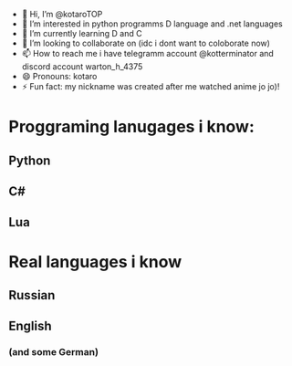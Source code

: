 - 👋 Hi, I’m @kotaroTOP
- 👀 I’m interested in python programms D language and .net languages
- 🌱 I’m currently learning D and C
- 💞️ I’m looking to collaborate on (idc i dont want to coloborate now)
- 📫 How to reach me i have telegramm account @kotterminator and discord account warton_h_4375
- 😄 Pronouns: kotaro 
- ⚡ Fun fact: my nickname was created after me watched anime jo jo)!
# Proggraming lanugages i know:
## Python
## C#
## Lua
# Real languages i know
## Russian
## English
### (and some German)
<!---
kotaroTOP/kotaroTOP is a ✨ special ✨ repository because its `README.md` (this file) appears on your GitHub profile.
You can click the Preview link to take a look at your changes.
--->
